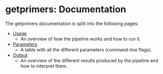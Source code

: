 # getprimers: Documentation

The getprimers documentation is split into the following pages:

- [Usage](usage.md)
  - An overview of how the pipeline works and how to run it.
- [Parameters](parameters.md)
  - A table with all the different parameters (command-line flags).
- [Output](output.md)
  - An overview of the different results produced by the pipeline and how to interpret them.
